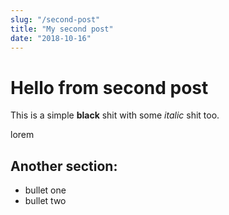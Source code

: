 ```yaml
---
slug: "/second-post"
title: "My second post"
date: "2018-10-16"
---
```


# Hello from second post

This is a simple **black** shit with some _italic_ shit too.

lorem

## Another section:

- bullet one
- bullet two
